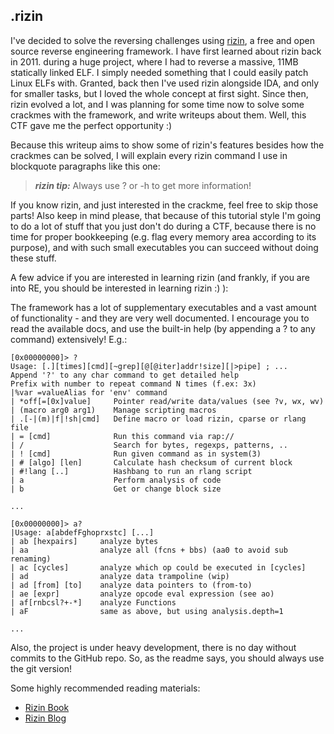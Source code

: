 ## .rizin

I've decided to solve the reversing challenges using
[rizin](http://rizin.re), a free and open source reverse engineering
framework. I have first learned about rizin back in 2011. during a huge project,
where I had to reverse a massive, 11MB statically linked ELF. I simply needed
something that I could easily patch Linux ELFs with. Granted, back then I've
used rizin alongside IDA, and only for smaller tasks, but I loved the whole concept
at first sight. Since then, rizin evolved a lot, and I was planning for some
time now to solve some crackmes with the framework, and write writeups about
them. Well, this CTF gave me the perfect opportunity :)

Because this writeup aims to show some of rizin's features besides how the crackmes
can be solved, I will explain every rizin command I use in blockquote paragraphs
like this one:

> ***rizin tip:*** Always use ? or -h to get more information!

If you know rizin, and just interested in the crackme, feel free to skip those
parts! Also keep in mind please, that because of this tutorial style I'm going
to do a lot of stuff that you just don't do during a CTF, because there is no
time for proper bookkeeping (e.g. flag every memory area according to its
purpose), and with such small executables you can succeed without doing these
stuff.

A few advice if you are interested in learning rizin (and frankly, if you are
into RE, you should be interested in learning rizin :) ):

The framework has a lot of supplementary executables and a vast amount of
functionality - and they are very well documented. I encourage you to read the
available docs, and use the built-in help (by appending a ? to any command)
extensively! E.g.:

```
[0x00000000]> ?
Usage: [.][times][cmd][~grep][@[@iter]addr!size][|>pipe] ; ...
Append '?' to any char command to get detailed help
Prefix with number to repeat command N times (f.ex: 3x)
|%var =valueAlias for 'env' command
| *off[=[0x]value]     Pointer read/write data/values (see ?v, wx, wv)
| (macro arg0 arg1)    Manage scripting macros
| .[-|(m)|f|!sh|cmd]   Define macro or load rizin, cparse or rlang file
| = [cmd]              Run this command via rap://
| /                    Search for bytes, regexps, patterns, ..
| ! [cmd]              Run given command as in system(3)
| # [algo] [len]       Calculate hash checksum of current block
| #!lang [..]          Hashbang to run an rlang script
| a                    Perform analysis of code
| b                    Get or change block size

...

[0x00000000]> a?
|Usage: a[abdefFghoprxstc] [...]
| ab [hexpairs]     analyze bytes
| aa                analyze all (fcns + bbs) (aa0 to avoid sub renaming)
| ac [cycles]       analyze which op could be executed in [cycles]
| ad                analyze data trampoline (wip)
| ad [from] [to]    analyze data pointers to (from-to)
| ae [expr]         analyze opcode eval expression (see ao)
| af[rnbcsl?+-*]    analyze Functions
| aF                same as above, but using analysis.depth=1

...
```

Also, the project is under heavy development, there is no day
without commits to the GitHub repo. So, as the readme says, you should always
use the git version!

Some highly recommended reading materials:

- [Rizin Book](https://book.rizin.re)
- [Rizin Blog](https://rizin.re/posts/)
